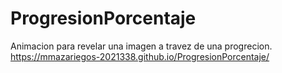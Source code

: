 # ProgresionPorcentaje
Animacion para  revelar una imagen a travez de una progrecion.
https://mmazariegos-2021338.github.io/ProgresionPorcentaje/
